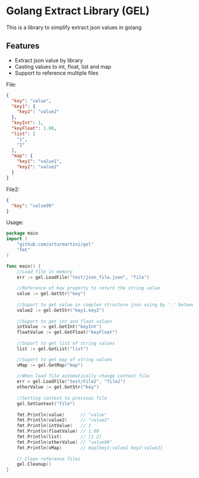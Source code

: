 # Golang Extract Library (GEL)
This is a library to simplify extract json values in golang

## Features 
* Extract json value by library  
* Casting values to int, float, list and map
* Support to reference multiple files


File:
```json
{
  "key": "value",
  "key1": {
    "key2": "value2"
  },
  "keyInt": 1,
  "keyFloat": 1.00,
  "list": [
    "1",
    "2"
  ],
  "map": {
    "key1": "value1",
    "key2": "value2"
  }
}
```

File2:
```json
{
  "key": "value99"
}
```

Usage:
```go
package main 
import (
    "github.com/arturmartini/gel"
    "fmt"
)

func main() {
    //Load file in memory 
    err := gel.LoadFile("test/json_file.json", "file")
    
    //Reference of key property to return the string value
    value := gel.GetStr("key")
    
    //Suport to get value in complex structure json using by '.' between keys
    value2 := gel.GetStr("key1.key2")
    
    //Suport to get int and float values 
    intValue := gel.GetInt("keyInt")
    floatValue := gel.GetFloat("keyFloat")
    
    //Suport to get list of string values
    list := gel.GetList("list")

    //Suport to get map of string values
    vMap := gel.GetMap("map")
    
    //When load file automatically change context file
    err = gel.LoadFile("test/File2", "file2")
    otherValue := gel.GetStr("key")
    
    //Setting context to previous file
    gel.SetContext("file")
        
    fmt.Println(value)      // "value"
    fmt.Println(value2)     // "value2"
    fmt.Println(intValue)   // 1
    fmt.Println(floatValue) // 1.00
    fmt.Println(list)       // [1 2]
    fmt.Println(otherValue) // "value99"
    fmt.Println(vMap)       // map[key1:value1 key2:value2]
    
    // Clean reference files
    gel.Cleanup()
}
```
